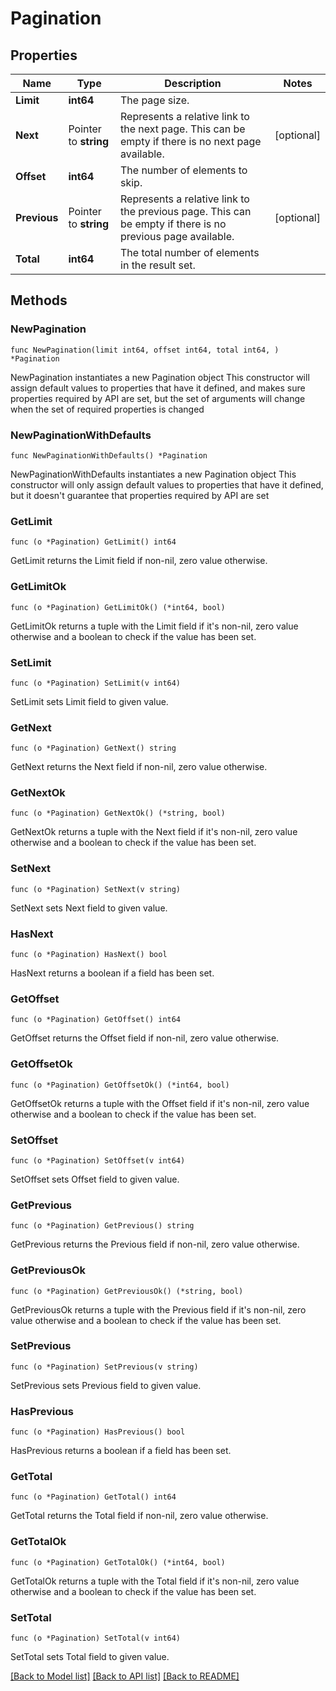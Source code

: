 # Pagination

## Properties

Name | Type | Description | Notes
------------ | ------------- | ------------- | -------------
**Limit** | **int64** | The page size. | 
**Next** | Pointer to **string** | Represents a relative link to the next page. This can be empty if there is no next page available. | [optional] 
**Offset** | **int64** | The number of elements to skip. | 
**Previous** | Pointer to **string** | Represents a relative link to the previous page. This can be empty if there is no previous page available. | [optional] 
**Total** | **int64** | The total number of elements in the result set. | 

## Methods

### NewPagination

`func NewPagination(limit int64, offset int64, total int64, ) *Pagination`

NewPagination instantiates a new Pagination object
This constructor will assign default values to properties that have it defined,
and makes sure properties required by API are set, but the set of arguments
will change when the set of required properties is changed

### NewPaginationWithDefaults

`func NewPaginationWithDefaults() *Pagination`

NewPaginationWithDefaults instantiates a new Pagination object
This constructor will only assign default values to properties that have it defined,
but it doesn't guarantee that properties required by API are set

### GetLimit

`func (o *Pagination) GetLimit() int64`

GetLimit returns the Limit field if non-nil, zero value otherwise.

### GetLimitOk

`func (o *Pagination) GetLimitOk() (*int64, bool)`

GetLimitOk returns a tuple with the Limit field if it's non-nil, zero value otherwise
and a boolean to check if the value has been set.

### SetLimit

`func (o *Pagination) SetLimit(v int64)`

SetLimit sets Limit field to given value.


### GetNext

`func (o *Pagination) GetNext() string`

GetNext returns the Next field if non-nil, zero value otherwise.

### GetNextOk

`func (o *Pagination) GetNextOk() (*string, bool)`

GetNextOk returns a tuple with the Next field if it's non-nil, zero value otherwise
and a boolean to check if the value has been set.

### SetNext

`func (o *Pagination) SetNext(v string)`

SetNext sets Next field to given value.

### HasNext

`func (o *Pagination) HasNext() bool`

HasNext returns a boolean if a field has been set.

### GetOffset

`func (o *Pagination) GetOffset() int64`

GetOffset returns the Offset field if non-nil, zero value otherwise.

### GetOffsetOk

`func (o *Pagination) GetOffsetOk() (*int64, bool)`

GetOffsetOk returns a tuple with the Offset field if it's non-nil, zero value otherwise
and a boolean to check if the value has been set.

### SetOffset

`func (o *Pagination) SetOffset(v int64)`

SetOffset sets Offset field to given value.


### GetPrevious

`func (o *Pagination) GetPrevious() string`

GetPrevious returns the Previous field if non-nil, zero value otherwise.

### GetPreviousOk

`func (o *Pagination) GetPreviousOk() (*string, bool)`

GetPreviousOk returns a tuple with the Previous field if it's non-nil, zero value otherwise
and a boolean to check if the value has been set.

### SetPrevious

`func (o *Pagination) SetPrevious(v string)`

SetPrevious sets Previous field to given value.

### HasPrevious

`func (o *Pagination) HasPrevious() bool`

HasPrevious returns a boolean if a field has been set.

### GetTotal

`func (o *Pagination) GetTotal() int64`

GetTotal returns the Total field if non-nil, zero value otherwise.

### GetTotalOk

`func (o *Pagination) GetTotalOk() (*int64, bool)`

GetTotalOk returns a tuple with the Total field if it's non-nil, zero value otherwise
and a boolean to check if the value has been set.

### SetTotal

`func (o *Pagination) SetTotal(v int64)`

SetTotal sets Total field to given value.



[[Back to Model list]](../README.md#documentation-for-models) [[Back to API list]](../README.md#documentation-for-api-endpoints) [[Back to README]](../README.md)


